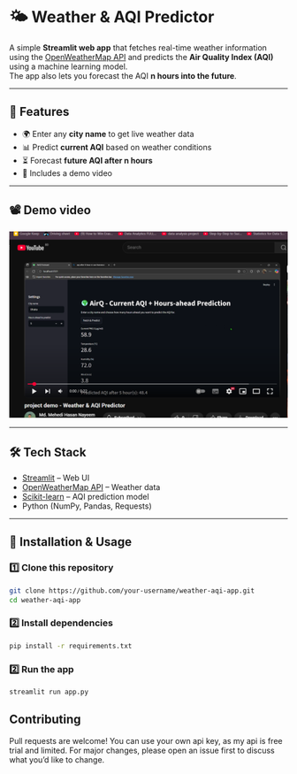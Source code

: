 # 🌤️ Weather & AQI Predictor

A simple **Streamlit web app** that fetches real-time weather information using the [OpenWeatherMap API](https://openweathermap.org/api) and predicts the **Air Quality Index (AQI)** using a machine learning model.  
The app also lets you forecast the AQI **n hours into the future**.

---

## 📌 Features
- 🌍 Enter any **city name** to get live weather data  
- 📊 Predict **current AQI** based on weather conditions  
- ⏳ Forecast **future AQI after n hours**  
- 🎥 Includes a demo video  

---

## 📽️ Demo video
<a href="https://youtu.be/YVhD_9qtvGY" target="_blank">
  <img src="https://github.com/mhNayeem01/AeroAQI--Weather-AQI-Predictor/blob/main/src/Screenshot%202025-09-03%20132503.png" alt="Watch the Demo" width="600"/>
</a>




---

## 🛠️ Tech Stack
- [Streamlit](https://streamlit.io/) – Web UI  
- [OpenWeatherMap API](https://openweathermap.org/api) – Weather data  
- [Scikit-learn](https://scikit-learn.org/) – AQI prediction model  
- Python (NumPy, Pandas, Requests)  

---

## 🚀 Installation & Usage

### 1️⃣ Clone this repository
```bash
git clone https://github.com/your-username/weather-aqi-app.git
cd weather-aqi-app
```

### 2️⃣ Install dependencies
```bash
pip install -r requirements.txt
```

### 2️⃣ Run the app
```bash
streamlit run app.py
```

## Contributing

Pull requests are welcome! You can use your own api key, as my api is free trial and limited. For major changes, please open an issue first to discuss what you’d like to change.
